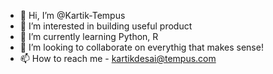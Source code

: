 - 👋 Hi, I’m @Kartik-Tempus
- 👀 I’m interested in building useful product
- 🌱 I’m currently learning Python, R
- 💞️ I’m looking to collaborate on everythig that makes sense!
- 📫 How to reach me - kartikdesai@tempus.com

<!---
Kartik-Tempus/Kartik-Tempus is a ✨ special ✨ repository because its `README.md` (this file) appears on your GitHub profile.
You can click the Preview link to take a look at your changes.
--->
